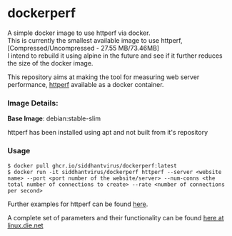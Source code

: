 # dockerperf
A simple docker image to use httperf via docker. <br>
This is currently the smallest available image to use httperf, [Compressed/Uncompressed - 27.55 MB/73.46MB] <br>
I intend to rebuild it using alpine in the future and see if it further reduces the size of the docker image.

This repository aims at making the tool for measuring web server performance, [httperf](https://github.com/httperf/httperf) available as a docker container.

### Image Details:

**Base Image**: debian:stable-slim

httperf has been installed using apt and not built from it's repository 

### Usage

```Shell
$ docker pull ghcr.io/siddhantvirus/dockerperf:latest
$ docker run -it siddhantvirus/dockerperf httperf --server <website name> --port <port number of the website/server> --num-conns <the total number of connections to create> --rate <number of connections per second>
```

Further examples for httperf can be found [here](https://github.com/httperf/httperf#running-httperf).

A complete set of parameters and their functionality can be found [here at linux.die.net](https://linux.die.net/man/1/httperf)
